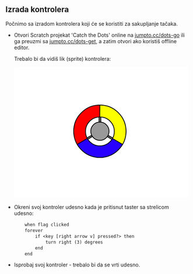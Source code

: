 ## Izrada kontrolera

Počnimo sa izradom kontrolera koji će se koristiti za sakupljanje tačaka.

+ Otvori Scratch projekat 'Catch the Dots' online na <a href="http://jumpto.cc/dots-go" target="_blank">jumpto.cc/dots-go</a> ili ga preuzmi sa <a href="http://jumpto.cc/dots-get" target="_blank">jumpto.cc/dots-get</a>, a zatim otvori ako koristiš offline editor.
    
    Trebalo bi da vidiš lik (sprite) kontrolera:
    
    ![screenshot](images/dots-controller.png)

+ Okreni svoj kontroler udesno kada je pritisnut taster sa strelicom udesno:
    
    ```blocks
        when flag clicked
        forever
            if <key [right arrow v] pressed?> then
                turn right (3) degrees
            end
        end
    ```

+ Isprobaj svoj kontroler - trebalo bi da se vrti udesno.